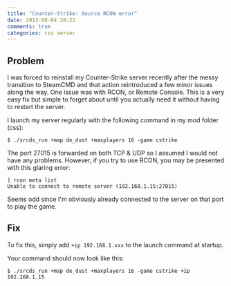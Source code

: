 ```yaml
---
title: "Counter-Strike: Source RCON error"
date: 2013-08-04 20:22
comments: true
categories: css server
---
```


## Problem 

I was forced to reinstall my Counter-Strike server recently after the messy transition to SteamCMD and that action reintroduced a few minor issues along the way. One issue was with RCON, or Remote Console. This is a very easy fix but simple to forget about until you actually need it without having to restart the server.

I launch my server regularly with the following command in my mod folder (css):

```
$ ./srcds_run +map de_dust +maxplayers 16 -game cstrike
```

The port 27015 is forwarded on both TCP & UDP so I assumed I would not have any problems. However, if you try to use RCON, you may be presented with this glaring error:

```
] rcon meta list
Unable to connect to remote server (192.168.1.15:27015)
```

Seems odd since I'm obviously already connected to the server on that port to play the game.

## Fix

To fix this, simply add `+ip 192.168.1.xxx` to the launch command at startup.

Your command should now look like this:

```
$ ./srcds_run +map de_dust +maxplayers 16 -game cstrike +ip 192.168.1.15
```
